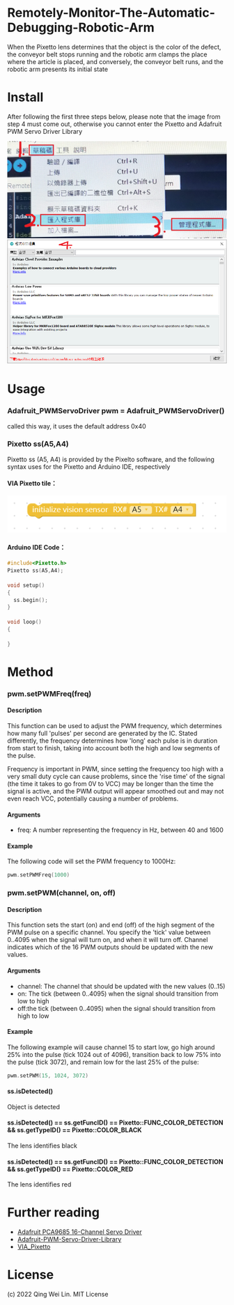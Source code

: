# Remotely-Monitor-The-Automatic-Debugging-Robotic-Arm

When the Pixetto lens determines that the object is the color of the defect, the conveyor belt stops running and the robotic arm clamps the place where the article is placed, and conversely, the conveyor belt runs, and the robotic arm presents its initial state

# Install

After following the first three steps below, please note that the image from step 4 must come out, otherwise you cannot enter the Pixetto and Adafruit PWM Servo Driver Library

![jpg](sample_1.jpg)
![png](sample_2.png)

# Usage

### Adafruit_PWMServoDriver pwm = Adafruit_PWMServoDriver()
called this way, it uses the default address 0x40

### Pixetto ss(A5,A4)
Pixetto ss (A5, A4) is provided by the Pixelto software, and the following syntax uses for the Pixetto and Arduino IDE, respectively

#### VIA Pixetto tile：
![png](sample_3.png)

#### Arduino IDE Code：
```C++
#include<Pixetto.h> 
Pixetto ss(A5,A4);

void setup()
{
  ss.begin(); 
}

void loop()
{
  
}
```

# Method

### pwm.setPWMFreq(freq)
#### Description
This function can be used to adjust the PWM frequency, which determines how many full 'pulses' per second are generated by the IC. Stated differently, the frequency determines how 'long' each pulse is in duration from start to finish, taking into account both the high and low segments of the pulse.

Frequency is important in PWM, since setting the frequency too high with a very small duty cycle can cause problems, since the 'rise time' of the signal (the time it takes to go from 0V to VCC) may be longer than the time the signal is active, and the PWM output will appear smoothed out and may not even reach VCC, potentially causing a number of problems.

#### Arguments
  * freq: A number representing the frequency in Hz, between 40 and 1600
#### Example
The following code will set the PWM frequency to 1000Hz:
```C++
pwm.setPWMFreq(1000)
```
### pwm.setPWM(channel, on, off)
#### Description
This function sets the start (on) and end (off) of the high segment of the PWM pulse on a specific channel.  You specify the 'tick' value between 0..4095 when the signal will turn on, and when it will turn off.  Channel indicates which of the 16 PWM outputs should be updated with the new values.

#### Arguments
  * channel: The channel that should be updated with the new values (0..15)
  * on: The tick (between 0..4095) when the signal should transition from low to high
  * off:the tick (between 0..4095) when the signal should transition from high to low
#### Example
The following example will cause channel 15 to start low, go high around 25% into the pulse (tick 1024 out of 4096), transition back to low 75% into the pulse (tick 3072), and remain low for the last 25% of the pulse:
```C++
pwm.setPWM(15, 1024, 3072)
```
#### ss.isDetected()
Object is detected

#### ss.isDetected() == ss.getFuncID() == Pixetto::FUNC_COLOR_DETECTION && ss.getTypeID() == Pixetto::COLOR_BLACK
The lens identifies black

#### ss.isDetected() == ss.getFuncID() == Pixetto::FUNC_COLOR_DETECTION && ss.getTypeID() == Pixetto::COLOR_RED
The lens identifies red

# Further reading
 * [Adafruit PCA9685 16-Channel Servo Driver](https://learn.adafruit.com/16-channel-pwm-servo-driver/library-reference?view=all)
 * [Adafruit-PWM-Servo-Driver-Library](https://github.com/adafruit/Adafruit-PWM-Servo-Driver-Library)
 * [VIA_Pixetto](https://pixetto.ai/tutorials/)

# License
(c) 2022 Qing Wei Lin. MIT License
